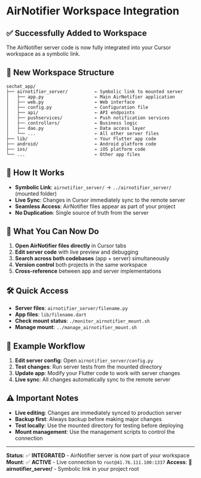 # AirNotifier Workspace Integration

## ✅ **Successfully Added to Workspace**

The AirNotifier server code is now fully integrated into your Cursor workspace as a symbolic link.

## 📁 **New Workspace Structure**

```
sechat_app/
├── airnotifier_server/          ← Symbolic link to mounted server
│   ├── app.py                   ← Main AirNotifier application
│   ├── web.py                   ← Web interface
│   ├── config.py                ← Configuration file
│   ├── api/                     ← API endpoints
│   ├── pushservices/            ← Push notification services
│   ├── controllers/             ← Business logic
│   ├── dao.py                   ← Data access layer
│   └── ...                      ← All other server files
├── lib/                         ← Your Flutter app code
├── android/                     ← Android platform code
├── ios/                         ← iOS platform code
└── ...                          ← Other app files
```

## 🔗 **How It Works**

- **Symbolic Link**: `airnotifier_server/` → `../airnotifier_server/` (mounted folder)
- **Live Sync**: Changes in Cursor immediately sync to the remote server
- **Seamless Access**: AirNotifier files appear as part of your project
- **No Duplication**: Single source of truth from the server

## 🚀 **What You Can Now Do**

1. **Open AirNotifier files directly** in Cursor tabs
2. **Edit server code** with live preview and debugging
3. **Search across both codebases** (app + server) simultaneously
4. **Version control** both projects in the same workspace
5. **Cross-reference** between app and server implementations

## 🛠️ **Quick Access**

- **Server files**: `airnotifier_server/filename.py`
- **App files**: `lib/filename.dart`
- **Check mount status**: `./monitor_airnotifier_mount.sh`
- **Manage mount**: `../manage_airnotifier_mount.sh`

## 📝 **Example Workflow**

1. **Edit server config**: Open `airnotifier_server/config.py`
2. **Test changes**: Run server tests from the mounted directory
3. **Update app**: Modify your Flutter code to work with server changes
4. **Live sync**: All changes automatically sync to the remote server

## ⚠️ **Important Notes**

- **Live editing**: Changes are immediately synced to production server
- **Backup first**: Always backup before making major changes
- **Test locally**: Use the mounted directory for testing before deploying
- **Mount management**: Use the management scripts to control the connection

---

**Status**: ✅ **INTEGRATED** - AirNotifier server is now part of your workspace
**Mount**: ✅ **ACTIVE** - Live connection to `root@41.76.111.100:1337`
**Access**: 📁 **airnotifier_server/** - Symbolic link in your project root



